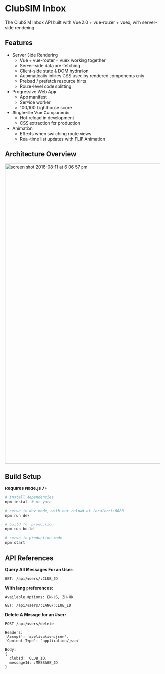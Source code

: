 # ClubSIM Inbox

The ClubSIM Inbox API built with Vue 2.0 + vue-router + vuex, with server-side rendering.

## Features

- Server Side Rendering
  - Vue + vue-router + vuex working together
  - Server-side data pre-fetching
  - Client-side state & DOM hydration
  - Automatically inlines CSS used by rendered components only
  - Preload / prefetch resource hints
  - Route-level code splitting
- Progressive Web App
  - App manifest
  - Service worker
  - 100/100 Lighthouse score
- Single-file Vue Components
  - Hot-reload in development
  - CSS extraction for production
- Animation
  - Effects when switching route views
  - Real-time list updates with FLIP Animation

## Architecture Overview

<img width="973" alt="screen shot 2016-08-11 at 6 06 57 pm" src="https://cloud.githubusercontent.com/assets/499550/17607895/786a415a-5fee-11e6-9c11-45a2cfdf085c.png">


## Build Setup

**Requires Node.js 7+**

``` bash
# install dependencies
npm install # or yarn

# serve in dev mode, with hot reload at localhost:8080
npm run dev

# build for production
npm run build

# serve in production mode
npm start
```

## API References

**Query All Messages For an User:**

```
GET: /api/users/:CLUB_ID
```

**With lang preferences:**
```
Available Options: EN-US, ZH-HK

GET: /api/users/:LANG/:CLUB_ID
```

**Delete A Messge for an User:**
```
POST /api/users/delete

Headers:
'Accept': 'application/json',
'Content-Type': 'application/json'

Body:
{
  clubId: :CLUB_ID,
  messageId: :MESSAGE_ID
}
```
